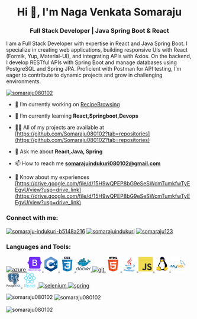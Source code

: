 <h1 align="center">Hi 👋, I'm Naga Venkata Somaraju</h1>
<h3 align="center">Full Stack Developer | Java Spring Boot & React</h3>
I am a Full Stack Developer with expertise in React and Java Spring Boot. I specialize in creating web applications, building responsive UIs with React (Formik, Yup, Material-UI), and integrating APIs with Axios. On the backend, I develop RESTful APIs with Spring Boot and manage databases using PostgreSQL and Spring JPA. Proficient with Postman for API testing, I’m eager to contribute to dynamic projects and grow in challenging environments.

<p align="left"> <a href="https://github.com/ryo-ma/github-profile-trophy"><img src="https://github-profile-trophy.vercel.app/?username=somaraju080102" alt="somaraju080102" /></a> </p>

- 🔭 I’m currently working on [RecipeBrowsing](https://github.com/Somaraju080102/RecipeBrowsingFullStack)

- 🌱 I’m currently learning **React,Springboot,Devops**

- 👨‍💻 All of my projects are available at [https://github.com/Somaraju080102?tab=repositories](https://github.com/Somaraju080102?tab=repositories)

- 💬 Ask me about **React,Java, Spring**

- 📫 How to reach me **somarajuindukuri080102@gmail.com**

- 📄 Know about my experiences [https://drive.google.com/file/d/15H9wQPEP8bG9eSeSWcmTumkfwTyEEgvU/view?usp=drive_link](https://drive.google.com/file/d/15H9wQPEP8bG9eSeSWcmTumkfwTyEEgvU/view?usp=drive_link)

<h3 align="left">Connect with me:</h3>
<p align="left">
<a href="https://linkedin.com/in/somaraju-indukuri-b5148a216" target="blank"><img align="center" src="https://raw.githubusercontent.com/rahuldkjain/github-profile-readme-generator/master/src/images/icons/Social/linked-in-alt.svg" alt="somaraju-indukuri-b5148a216" height="30" width="40" /></a>
<a href="https://www.hackerrank.com/somarajuindukuri" target="blank"><img align="center" src="https://raw.githubusercontent.com/rahuldkjain/github-profile-readme-generator/master/src/images/icons/Social/hackerrank.svg" alt="somarajuindukuri" height="30" width="40" /></a>
<a href="https://www.leetcode.com/somaraju123" target="blank"><img align="center" src="https://raw.githubusercontent.com/rahuldkjain/github-profile-readme-generator/master/src/images/icons/Social/leet-code.svg" alt="somaraju123" height="30" width="40" /></a>
</p>

<h3 align="left">Languages and Tools:</h3>
<p align="left"> <a href="https://azure.microsoft.com/en-in/" target="_blank" rel="noreferrer"> <img src="https://www.vectorlogo.zone/logos/microsoft_azure/microsoft_azure-icon.svg" alt="azure" width="40" height="40"/> </a> <a href="https://getbootstrap.com" target="_blank" rel="noreferrer"> <img src="https://raw.githubusercontent.com/devicons/devicon/master/icons/bootstrap/bootstrap-plain-wordmark.svg" alt="bootstrap" width="40" height="40"/> </a> <a href="https://www.w3schools.com/cpp/" target="_blank" rel="noreferrer"> <img src="https://raw.githubusercontent.com/devicons/devicon/master/icons/cplusplus/cplusplus-original.svg" alt="cplusplus" width="40" height="40"/> </a> <a href="https://www.w3schools.com/css/" target="_blank" rel="noreferrer"> <img src="https://raw.githubusercontent.com/devicons/devicon/master/icons/css3/css3-original-wordmark.svg" alt="css3" width="40" height="40"/> </a> <a href="https://www.docker.com/" target="_blank" rel="noreferrer"> <img src="https://raw.githubusercontent.com/devicons/devicon/master/icons/docker/docker-original-wordmark.svg" alt="docker" width="40" height="40"/> </a> <a href="https://git-scm.com/" target="_blank" rel="noreferrer"> <img src="https://www.vectorlogo.zone/logos/git-scm/git-scm-icon.svg" alt="git" width="40" height="40"/> </a> <a href="https://www.w3.org/html/" target="_blank" rel="noreferrer"> <img src="https://raw.githubusercontent.com/devicons/devicon/master/icons/html5/html5-original-wordmark.svg" alt="html5" width="40" height="40"/> </a> <a href="https://www.java.com" target="_blank" rel="noreferrer"> <img src="https://raw.githubusercontent.com/devicons/devicon/master/icons/java/java-original.svg" alt="java" width="40" height="40"/> </a> <a href="https://developer.mozilla.org/en-US/docs/Web/JavaScript" target="_blank" rel="noreferrer"> <img src="https://raw.githubusercontent.com/devicons/devicon/master/icons/javascript/javascript-original.svg" alt="javascript" width="40" height="40"/> </a> <a href="https://www.linux.org/" target="_blank" rel="noreferrer"> <img src="https://raw.githubusercontent.com/devicons/devicon/master/icons/linux/linux-original.svg" alt="linux" width="40" height="40"/> </a> <a href="https://www.mysql.com/" target="_blank" rel="noreferrer"> <img src="https://raw.githubusercontent.com/devicons/devicon/master/icons/mysql/mysql-original-wordmark.svg" alt="mysql" width="40" height="40"/> </a> <a href="https://www.postgresql.org" target="_blank" rel="noreferrer"> <img src="https://raw.githubusercontent.com/devicons/devicon/master/icons/postgresql/postgresql-original-wordmark.svg" alt="postgresql" width="40" height="40"/> </a> <a href="https://reactjs.org/" target="_blank" rel="noreferrer"> <img src="https://raw.githubusercontent.com/devicons/devicon/master/icons/react/react-original-wordmark.svg" alt="react" width="40" height="40"/> </a> <a href="https://www.selenium.dev" target="_blank" rel="noreferrer"> <img src="https://raw.githubusercontent.com/detain/svg-logos/780f25886640cef088af994181646db2f6b1a3f8/svg/selenium-logo.svg" alt="selenium" width="40" height="40"/> </a> <a href="https://spring.io/" target="_blank" rel="noreferrer"> <img src="https://www.vectorlogo.zone/logos/springio/springio-icon.svg" alt="spring" width="40" height="40"/> </a> </p>

<p><img align="left" src="https://github-readme-stats.vercel.app/api/top-langs?username=somaraju080102&show_icons=true&locale=en&layout=compact" alt="somaraju080102" /></p>

<p>&nbsp;<img align="center" src="https://github-readme-stats.vercel.app/api?username=somaraju080102&show_icons=true&locale=en" alt="somaraju080102" /></p>

<p><img align="center" src="https://github-readme-streak-stats.herokuapp.com/?user=somaraju080102&" alt="somaraju080102" /></p>
